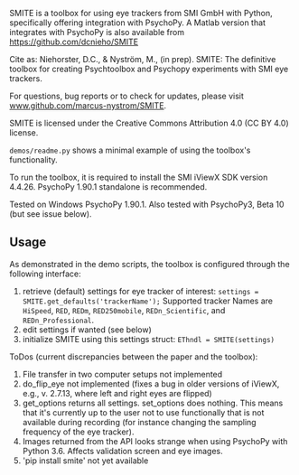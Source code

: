 SMITE is a toolbox for using eye trackers from SMI GmbH with Python,
specifically offering integration with PsychoPy. A Matlab version
that integrates with PsychoPy is also available from https://github.com/dcnieho/SMITE

Cite as:
Niehorster, D.C., & Nyström, M., (in prep). SMITE: The definitive
toolbox for creating Psychtoolbox and Psychopy experiments with SMI eye
trackers.

For questions, bug reports or to check for updates, please visit
www.github.com/marcus-nystrom/SMITE. 

SMITE is licensed under the Creative Commons Attribution 4.0 (CC BY 4.0) license.

`demos/readme.py` shows a minimal example of using the toolbox's
functionality.

To run the toolbox, it is required to install the SMI iViewX SDK version
4.4.26. PsychoPy 1.90.1 standalone is recommended. 

Tested on Windows PsychoPy 1.90.1. Also tested with PsychoPy3, Beta 10 (but see issue below).

## Usage
As demonstrated in the demo scripts, the toolbox is configured through
the following interface:
1. retrieve (default) settings for eye tracker of interest: `settings =
SMITE.get_defaults('trackerName');` Supported tracker Names are `HiSpeed`,
`RED`, `REDm`, `RED250mobile`, `REDn_Scientific`, and `REDn_Professional`.
2. edit settings if wanted (see below)
3. initialize SMITE using this settings struct: `EThndl = SMITE(settings)`

ToDos (current discrepancies between the paper and the toolbox):
1. File transfer in two computer setups not implemented
2. do_flip_eye not implemented (fixes a bug in older versions of iViewX, e.g., v. 2.7.13, where left and right eyes are flipped)
3. get_options returns all settings. set_options does nothing. This means that it's currently up to the user not to use functionally that is not available during recording (for instance changing the sampling frequency of the eye tracker).
4. Images returned from the API looks strange when using PsychoPy with Python 3.6. Affects validation screen and eye images.
5. 'pip install smite' not yet available

